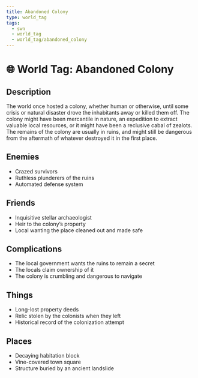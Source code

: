 ```yaml
---
title: Abandoned Colony
type: world_tag
tags:
  - swn
  - world_tag
  - world_tag/abandoned_colony
---
```

# 🌐 World Tag: Abandoned Colony

## Description
The world once hosted a colony, whether human or otherwise, until some crisis or natural disaster drove the inhabitants away or killed them off. The colony might have been mercantile in nature, an expedition to extract valuable local resources, or it might have been a reclusive cabal of zealots. The remains of the colony are usually in ruins, and might still be dangerous from the aftermath of whatever destroyed it in the first place.
## Enemies
- Crazed survivors
- Ruthless plunderers of the ruins
- Automated defense system

## Friends
- Inquisitive stellar archaeologist
- Heir to the colony’s property
- Local wanting the place cleaned out and made safe

## Complications
- The local government wants the ruins to remain a secret
- The locals claim ownership of it
- The colony is crumbling and dangerous to navigate

## Things
- Long-lost property deeds
- Relic stolen by the colonists when they left
- Historical record of the colonization attempt

## Places
- Decaying habitation block
- Vine-covered town square
- Structure buried by an ancient landslide

